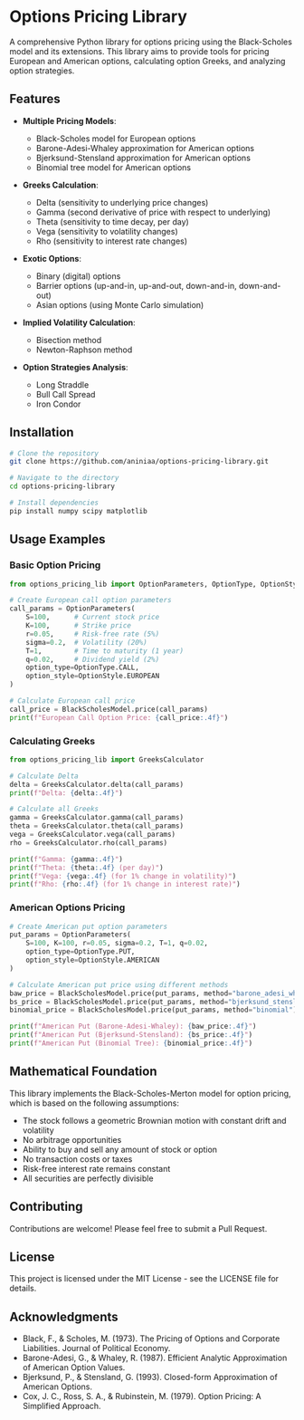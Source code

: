# Options Pricing Library

A comprehensive Python library for options pricing using the Black-Scholes model and its extensions. This library aims to provide tools for pricing European and American options, calculating option Greeks, and analyzing option strategies.

## Features

- **Multiple Pricing Models**:
  - Black-Scholes model for European options
  - Barone-Adesi-Whaley approximation for American options
  - Bjerksund-Stensland approximation for American options
  - Binomial tree model for American options

- **Greeks Calculation**:
  - Delta (sensitivity to underlying price changes)
  - Gamma (second derivative of price with respect to underlying)
  - Theta (sensitivity to time decay, per day)
  - Vega (sensitivity to volatility changes)
  - Rho (sensitivity to interest rate changes)

- **Exotic Options**:
  - Binary (digital) options
  - Barrier options (up-and-in, up-and-out, down-and-in, down-and-out)
  - Asian options (using Monte Carlo simulation)

- **Implied Volatility Calculation**:
  - Bisection method
  - Newton-Raphson method

- **Option Strategies Analysis**:
  - Long Straddle
  - Bull Call Spread
  - Iron Condor

## Installation

```bash
# Clone the repository
git clone https://github.com/aniniaa/options-pricing-library.git

# Navigate to the directory
cd options-pricing-library

# Install dependencies
pip install numpy scipy matplotlib

```

## Usage Examples

### Basic Option Pricing

```python
from options_pricing_lib import OptionParameters, OptionType, OptionStyle, BlackScholesModel

# Create European call option parameters
call_params = OptionParameters(
    S=100,      # Current stock price
    K=100,      # Strike price
    r=0.05,     # Risk-free rate (5%)
    sigma=0.2,  # Volatility (20%)
    T=1,        # Time to maturity (1 year)
    q=0.02,     # Dividend yield (2%)
    option_type=OptionType.CALL,
    option_style=OptionStyle.EUROPEAN
)

# Calculate European call price
call_price = BlackScholesModel.price(call_params)
print(f"European Call Option Price: {call_price:.4f}")
```

### Calculating Greeks

```python
from options_pricing_lib import GreeksCalculator

# Calculate Delta
delta = GreeksCalculator.delta(call_params)
print(f"Delta: {delta:.4f}")

# Calculate all Greeks
gamma = GreeksCalculator.gamma(call_params)
theta = GreeksCalculator.theta(call_params)
vega = GreeksCalculator.vega(call_params)
rho = GreeksCalculator.rho(call_params)

print(f"Gamma: {gamma:.4f}")
print(f"Theta: {theta:.4f} (per day)")
print(f"Vega: {vega:.4f} (for 1% change in volatility)")
print(f"Rho: {rho:.4f} (for 1% change in interest rate)")
```

### American Options Pricing

```python
# Create American put option parameters
put_params = OptionParameters(
    S=100, K=100, r=0.05, sigma=0.2, T=1, q=0.02,
    option_type=OptionType.PUT,
    option_style=OptionStyle.AMERICAN
)

# Calculate American put price using different methods
baw_price = BlackScholesModel.price(put_params, method="barone_adesi_whaley")
bs_price = BlackScholesModel.price(put_params, method="bjerksund_stensland")
binomial_price = BlackScholesModel.price(put_params, method="binomial")

print(f"American Put (Barone-Adesi-Whaley): {baw_price:.4f}")
print(f"American Put (Bjerksund-Stensland): {bs_price:.4f}")
print(f"American Put (Binomial Tree): {binomial_price:.4f}")
```

## Mathematical Foundation

This library implements the Black-Scholes-Merton model for option pricing, which is based on the following assumptions:
- The stock follows a geometric Brownian motion with constant drift and volatility
- No arbitrage opportunities
- Ability to buy and sell any amount of stock or option
- No transaction costs or taxes
- Risk-free interest rate remains constant
- All securities are perfectly divisible

## Contributing

Contributions are welcome! Please feel free to submit a Pull Request.

## License

This project is licensed under the MIT License - see the LICENSE file for details.

## Acknowledgments

- Black, F., & Scholes, M. (1973). The Pricing of Options and Corporate Liabilities. Journal of Political Economy.
- Barone-Adesi, G., & Whaley, R. (1987). Efficient Analytic Approximation of American Option Values.
- Bjerksund, P., & Stensland, G. (1993). Closed-form Approximation of American Options.
- Cox, J. C., Ross, S. A., & Rubinstein, M. (1979). Option Pricing: A Simplified Approach.
